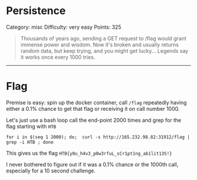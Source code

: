 # Persistence
Category: misc
Difficulty: very easy
Points: 325

> Thousands of years ago, sending a GET request to /flag would grant immense power and wisdom. Now it's broken and usually returns random data, but keep trying, and you might get lucky... Legends say it works once every 1000 tries.
---

# Flag

Premise is easy: spin up the docker container, call `/flag` repeatedly having either a 0.1% chance to get that flag or receiving it on call number 1000.

Let's just use a bash loop call the end-point 2000 times and grep for the flag starting with `HTB`

```shell
for i in $(seq 1 2000); do;  curl -s http://165.232.98.82:31912/flag | grep -i HTB ; done
```

This gives us the flag `HTB{y0u_h4v3_p0w3rfuL_sCr1pt1ng_ab1lit13S!}`

I never bothered to figure out if it was a 0.1% chance or the 1000th call, especially for a 10 second challenge.